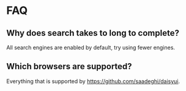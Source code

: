 # FAQ

## Why does search takes to long to complete?
All search engines are enabled by default, try using fewer engines.

## Which browsers are supported?
Everything that is supported by https://github.com/saadeghi/daisyui.